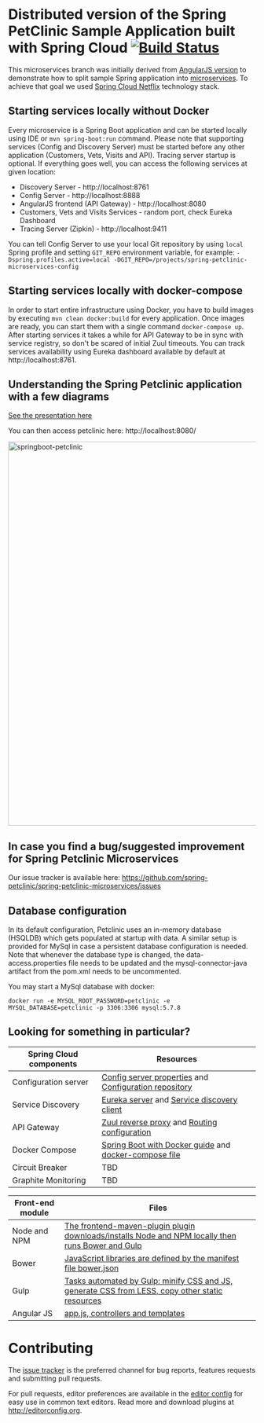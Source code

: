 # Distributed version of the Spring PetClinic Sample Application built with Spring Cloud [![Build Status](https://travis-ci.org/spring-petclinic/spring-petclinic-microservices.svg?branch=master)](https://travis-ci.org/spring-petclinic/spring-petclinic-microservices/)

This microservices branch was initially derived from [AngularJS version](https://github.com/spring-petclinic/spring-petclinic-angular1) to demonstrate how to split sample Spring application into [microservices](http://www.martinfowler.com/articles/microservices.html). To achieve that goal we used [Spring Cloud Netflix](https://github.com/spring-cloud/spring-cloud-netflix) technology stack.

## Starting services locally without Docker
Every microservice is a Spring Boot application and can be started locally using IDE or `mvn spring-boot:run` command. Please note that supporting services (Config and Discovery Server) must be started before any other application (Customers, Vets, Visits and API). Tracing server startup is optional.
If everything goes well, you can access the following services at given location:
* Discovery Server - http://localhost:8761
* Config Server - http://localhost:8888
* AngularJS frontend (API Gateway) - http://localhost:8080
* Customers, Vets and Visits Services - random port, check Eureka Dashboard 
* Tracing Server (Zipkin) - http://localhost:9411

You can tell Config Server to use your local Git repository by using `local` Spring profile and setting
`GIT_REPO` environment variable, for example:
`-Dspring.profiles.active=local -DGIT_REPO=/projects/spring-petclinic-microservices-config`

## Starting services locally with docker-compose
In order to start entire infrastructure using Docker, you have to build images by executing
`mvn clean docker:build` for every application. Once images are ready, you can start them with a single command
`docker-compose up`. After starting services it takes a while for API Gateway to be in sync with service registry,
so don't be scared of initial Zuul timeouts. You can track services availability using Eureka dashboard
available by default at http://localhost:8761.

## Understanding the Spring Petclinic application with a few diagrams
<a href="https://speakerdeck.com/michaelisvy/spring-petclinic-sample-application">See the presentation here</a>

You can then access petclinic here: http://localhost:8080/

<img width="782" alt="springboot-petclinic" src="https://cloud.githubusercontent.com/assets/838318/19653851/61c1986a-9a16-11e6-8b94-03fd7f775bb3.png">

## In case you find a bug/suggested improvement for Spring Petclinic Microservices

Our issue tracker is available here: https://github.com/spring-petclinic/spring-petclinic-microservices/issues

## Database configuration

In its default configuration, Petclinic uses an in-memory database (HSQLDB) which
gets populated at startup with data. A similar setup is provided for MySql in case a persistent database configuration is needed.
Note that whenever the database type is changed, the data-access.properties file needs to be updated and the mysql-connector-java artifact from the pom.xml needs to be uncommented.

You may start a MySql database with docker:

```
docker run -e MYSQL_ROOT_PASSWORD=petclinic -e MYSQL_DATABASE=petclinic -p 3306:3306 mysql:5.7.8
```

## Looking for something in particular?

| Spring Cloud components | Resources  |
|-------------------------|------------|
| Configuration server    | [Config server properties](spring-petclinic-config-server/src/main/resources/application.yml) and [Configuration repository](https://github.com/spring-petclinic/spring-petclinic-microservices-config) |
| Service Discovery       | [Eureka server](spring-petclinic-discovery-server) and [Service discovery client](spring-petclinic-vets-service/src/main/java/org/springframework/samples/petclinic/vets/VetsServiceApplication.java) |
| API Gateway             | [Zuul reverse proxy](spring-petclinic-api-gateway/src/main/java/org/springframework/samples/petclinic/api/ApiGatewayApplication.java) and [Routing configuration](https://github.com/spring-petclinic/spring-petclinic-microservices-config/blob/master/api-gateway.yml) |
| Docker Compose          | [Spring Boot with Docker guide](https://spring.io/guides/gs/spring-boot-docker/) and [docker-compose file](docker-compose.yml) |
| Circuit Breaker         | TBD |
| Graphite Monitoring     | TBD |

 Front-end module  | Files |
|-------------------|-------|
| Node and NPM      | [The frontend-maven-plugin plugin downloads/installs Node and NPM locally then runs Bower and Gulp](spring-petclinic-ui/pom.xml)  |
| Bower             | [JavaScript libraries are defined by the manifest file bower.json](spring-petclinic-ui/bower.json)  |
| Gulp              | [Tasks automated by Gulp: minify CSS and JS, generate CSS from LESS, copy other static resources](spring-petclinic-ui/gulpfile.js)  |
| Angular JS        | [app.js, controllers and templates](spring-petclinic-ui/src/scripts/)  |



# Contributing

The [issue tracker](https://github.com/spring-petclinic/spring-petclinic-microservices/issues) is the preferred channel for bug reports, features requests and submitting pull requests.

For pull requests, editor preferences are available in the [editor config](.editorconfig) for easy use in common text editors. Read more and download plugins at <http://editorconfig.org>.
